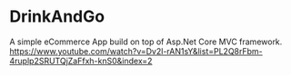 # DrinkAndGo
A simple eCommerce App build on top of Asp.Net Core MVC framework. 
https://www.youtube.com/watch?v=Dv2l-rAN1sY&list=PL2Q8rFbm-4ruplp2SRUTQjZaFfxh-knS0&index=2
